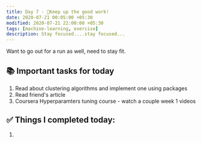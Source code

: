 ```yaml
---
title: Day 7 - 💯Keep up the good work!
date: 2020-07-21 00:05:00 +05:30
modified: 2020-07-21 22:00:00 +05:30
tags: [machine-learning, exercise]
description: Stay focused....stay focused...
---
```


Want to go out for a run as well, need to stay fit.

## 📚 Important tasks for today

1. Read about clustering algorithms and implement one using packages
2. Read friend's article
3. Coursera Hyperparamters tuning course - watch a couple week 1 videos

## ✅ Things I completed today:

1. 